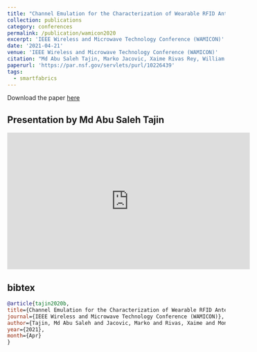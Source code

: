 ```yaml
---
title: "Channel Emulation for the Characterization of Wearable RFID Antennas"
collection: publications
category: conferences
permalink: /publication/wamicon2020
excerpt: 'IEEE Wireless and Microwave Technology Conference (WAMICON)'
date: '2021-04-21'
venue: 'IEEE Wireless and Microwave Technology Conference (WAMICON)'
citation: "Md Abu Saleh Tajin, Marko Jacovic, Xaime Rivas Rey, William M. Mongan, and Kapil R. Dandekar.  Channel Emulation for the Characterization of Wearable RFID Antennas. 21st Annual IEEE Wireless and Microwave Technology Conference (WAMICON 2020-2021), April, 2021."
paperurl: 'https://par.nsf.gov/servlets/purl/10226439'
tags: 
  - smartfabrics
---
```


Download the paper [here](https://par.nsf.gov/servlets/purl/10226439)

## Presentation by Md Abu Saleh Tajin 

<iframe width="560" height="315" src="https://www.youtube.com/embed/ONmSvTm2JKM" frameborder="0" allow="encrypted-media" allowfullscreen></iframe>

## bibtex
```bibtex
@article{tajin2020b, 
title={Channel Emulation for the Characterization of Wearable RFID Antennas}, 
journal={IEEE Wireless and Microwave Technology Conference (WAMICON)}, 
author={Tajin, Md Abu Saleh and Jacovic, Marko and Rivas, Xaime and Mongan, William M. and Dandekar, Kapil R.}, 
year={2021}, 
month={Apr}
}
```
